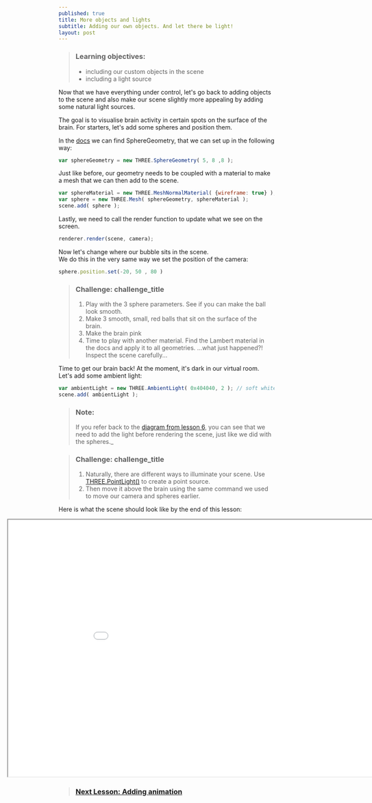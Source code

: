 ```yaml
---
published: true
title: More objects and lights
subtitle: Adding our own objects. And let there be light!
layout: post
---
```


> ### Learning objectives:
>
> * including our custom objects in the scene
> * including a light source

Now that we have everything under control, let's go back to adding objects to the scene and also make our scene slightly more appealing by adding some natural light sources.

The goal is to visualise brain activity in certain spots on the surface of the brain. For starters, let's add some spheres and position them.

In the [docs](https://threejs.org/docs/) we can find SphereGeometry, that we can set up in the following way:

```js
var sphereGeometry = new THREE.SphereGeometry( 5, 8 ,8 );
```

Just like before, our geometry needs to be coupled with a material to make a mesh that we can then add to the scene.  

```js
var sphereMaterial = new THREE.MeshNormalMaterial( {wireframe: true} );
var sphere = new THREE.Mesh( sphereGeometry, sphereMaterial );
scene.add( sphere );
```

Lastly, we need to call the render function to update what we see on the screen.

```js
renderer.render(scene, camera);
```

Now let's change where our bubble sits in the scene.  
We do this in the very same way we set the position of the camera:

```js
sphere.position.set(-20, 50 , 80 )
```

> ### Challenge: challenge_title
>
> 1. Play with the 3 sphere parameters. See if you can make the ball look smooth.
> 1. Make 3 smooth, small, red balls that sit on the surface of the brain.
> 1. Make the brain pink
> 1. Time to play with another material. Find the Lambert material in the docs and apply it to all geometries.
> ...what just happened?! Inspect the scene carefully...

Time to get our brain back!
At the moment, it's dark in our virtual room. Let's add some ambient light:

```js
var ambientLight = new THREE.AmbientLight( 0x404040, 2 ); // soft white ambient light
scene.add( ambientLight );
```

> ### Note:
> If you refer back to the [diagram from lesson 6](../images/flow.png), you can see that we need to add the light before rendering the scene, just like we did with the spheres._


> ### Challenge: challenge_title
>
> 1. Naturally, there are different ways to illuminate your scene. Use [THREE.PointLight()](https://threejs.org/docs/#api/lights/PointLight) to create a point source.
> 1. Then move it above the brain using the same command we used to move our camera and spheres earlier.


<!--

links: [https://threejs.org/examples](https://threejs.org/examples)

code:
```html
	<script type="text/javascript" src="OrbitControls.js"></script>
```

challenges:

> ### Challenge: Playing with libraries
>
> Find and include the "trackball" controls in the ThreeJS examples following the steps above and explore how they are different.  

-->

Here is what the scene should look like by the end of this lesson:
<iframe style="position: relative; left: -120px; overflow: hidden;" scrolling='no' src="code/lesson-06.html" width="1000" height="600"></iframe>

> ### [Next Lesson: Adding animation](./7-data_driven_animation)
